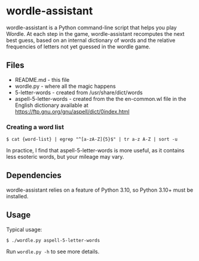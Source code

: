 # wordle-assistant

wordle-assistant is a Python command-line script that helps you play
Wordle. At each step in the game, wordle-assistant recomputes the next
best guess, based on an internal dictionary of words and the relative
frequencies of letters not yet guessed in the wordle game.

## Files

* README.md - this file
* wordle.py - where all the magic happens
* 5-letter-words - created from /usr/share/dict/words
* aspell-5-letter-words - created from the the en-common.wl file in the English 
dictionary available at https://ftp.gnu.org/gnu/aspell/dict/0index.html

### Creating a word list
```
$ cat {word-list} | egrep "^[a-zA-Z]{5}$" | tr a-z A-Z | sort -u 
```

In practice, I find that aspell-5-letter-words is more useful, as it 
contains less esoteric words, but your mileage may vary.

## Dependencies

wordle-assistant relies on a feature of Python 3.10, so Python 3.10+ must 
be installed.

## Usage
Typical usage:
```
$ ./wordle.py aspell-5-letter-words
```

Run `wordle.py -h` to see more details.
